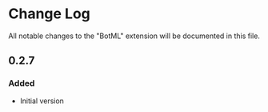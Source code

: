 # Change Log

All notable changes to the "BotML" extension will be documented in this file.

## 0.2.7
### Added
- Initial version
